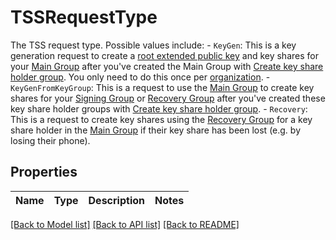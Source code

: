# TSSRequestType

The TSS request type. Possible values include: - `KeyGen`: This is a key generation request to create a [root extended public key](https://manuals.cobo.com/en/portal/mpc-wallets/ocw/tss-node-deployment#tss-node-on-cobo-portal-and-mpc-root-extended-public-key) and key shares for your [Main Group](https://manuals.cobo.com/en/portal/mpc-wallets/ocw/create-key-share-groups) after you've created the Main Group with [Create key share holder group](/v2/api-references/wallets--mpc-wallets/create-key-share-holder-group). You only need to do this once per [organization](https://manuals.cobo.com/en/portal/organization/introduction).  - `KeyGenFromKeyGroup`: This is a request to use the [Main Group](https://manuals.cobo.com/en/portal/mpc-wallets/ocw/create-key-share-groups) to create key shares for your [Signing Group](https://manuals.cobo.com/en/portal/mpc-wallets/ocw/create-key-share-groups) or [Recovery Group](https://manuals.cobo.com/en/portal/mpc-wallets/ocw/create-key-share-groups) after you've created these key share holder groups with [Create key share holder group](/v2/api-references/wallets--mpc-wallets/create-key-share-holder-group).  - `Recovery`: This is a request to create key shares using the [Recovery Group](https://manuals.cobo.com/en/portal/mpc-wallets/ocw/create-key-share-groups) for a key share holder in the [Main Group](https://manuals.cobo.com/en/portal/mpc-wallets/ocw/create-key-share-groups) if their key share has been lost (e.g. by losing their phone). 

## Properties

Name | Type | Description | Notes
------------ | ------------- | ------------- | -------------

[[Back to Model list]](../README.md#documentation-for-models) [[Back to API list]](../README.md#documentation-for-api-endpoints) [[Back to README]](../README.md)


